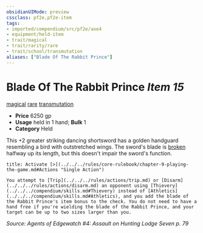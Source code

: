 ```yaml
---
obsidianUIMode: preview
cssclass: pf2e,pf2e-item
tags:
- imported/compendium/src/pf2e/aoe4
- equipment/held-item
- trait/magical
- trait/rarity/rare
- trait/school/transmutation
aliases: ["Blade Of The Rabbit Prince"]
---
```

# Blade Of The Rabbit Prince *Item 15*  
[magical](magical.md)  [rare](rare.md)  [transmutation](transmutation.md)  

- **Price** 6250 gp
- **Usage** held in 1 hand; **Bulk** 1
- **Category** Held

This +2 greater striking dancing shortsword has a golden handguard resembling a bird with outstretched wings. The sword's blade is [broken](conditions.md#Broken) halfway up its length, but this doesn't impair the sword's function.

```ad-embed-ability
title: Activate [>](../../../rules/core-rulebook/chapter-9-playing-the-game.md#Actions "Single Action")

You attempt to [Trip](../../../rules/actions/trip.md) or [Disarm](../../../rules/actions/disarm.md) an opponent using [Thievery](../../../compendium/skills.md#Thievery) instead of [Athletics](../../../compendium/skills.md#Athletics), and you add the blade of the Rabbit Prince's item bonus to the check. You do not need to have a hand free if you're wielding the blade of the Rabbit Prince, and your target can be up to two sizes larger than you.
```

*Source: Agents of Edgewatch #4: Assault on Hunting Lodge Seven p. 79*
